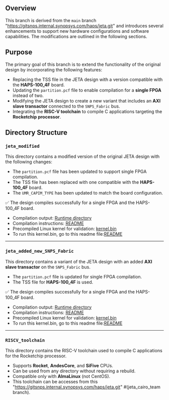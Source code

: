 ## Overview

This branch is derived from the `main` branch "https://gitsnps.internal.synopsys.com/haps/jeta.git" and introduces several enhancements to support new hardware configurations and software capabilities. The modifications are outlined in the following sections.

## Purpose

The primary goal of this branch is to extend the functionality of the original design by incorporating the following features:

- Replacing the TSS file in the JETA design with a version compatible with the **HAPS-100_4F** board.
- Updating the `partition.pcf` file to enable compilation for a **single FPGA** instead of two.
- Modifying the JETA design to create a new variant that includes an **AXI slave transactor** connected to the `SNPS_Fabric` bus.
- Integrating the **RISC-V toolchain** to compile C applications targeting the **Rocketchip processor**.

## Directory Structure

### `jeta_modified`

This directory contains a modified version of the original JETA design with the following changes:

- The `partition.pcf` file has been updated to support single FPGA compilation.
- The TSS file has been replaced with one compatible with the **HAPS-100_4F** board.
- The `UMR_CAPIM_TYPE` has been updated to match the board configuration.

✅ The design compiles successfully for a single FPGA and the HAPS-100_4F board.

- Compilation output: [Runtime directory](./jeta_modified/runtime)
- Compilation instructions: [README](./jeta_modified/README.md)
- Precompiled Linux kernel for validation: [kernel.bin](./jeta_modified/app/riscv-linux/kernel.bin)
- To run this kernel.bin, go to this readme file:[README](./run_sw/readme.md)

---

### `jeta_added_new_SNPS_Fabric`

This directory contains a variant of the JETA design with an added **AXI slave transactor** on the `SNPS_Fabric` bus.

- The `partition.pcf` file is updated for single FPGA compilation.
- The TSS file for **HAPS-100_4F** is used.

✅ The design compiles successfully for a single FPGA and the HAPS-100_4F board.

- Compilation output: [Runtime directory](./jeta_new_SNPS_Fabric/runtime_with_added_slave)
- Compilation instructions: [README](./jeta_new_SNPS_Fabric/README.md)
- Precompiled Linux kernel for validation: [kernel.bin](./jeta_new_SNPS_Fabric/app/riscv-linux/kernel.bin)
- To run this kernel.bin, go to this readme file:[README](./run_sw/readme.md)

---

### `RISCV_toolchain`

This directory contains the RISC-V toolchain used to compile C applications for the Rocketchip processor.

- Supports **Rocket**, **AndesCore**, and **SiFive** CPUs.
- Can be used from any directory without requiring a rebuild.
- Compatible only with **AlmaLinux** (not CentOS).
- This toolchain can be accesses from this "https://gitsnps.internal.synopsys.com/haps/jeta.git"   #(jeta_cairo_team branch).

